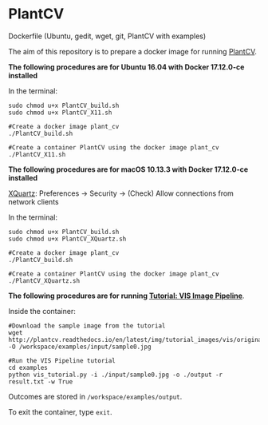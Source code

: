 # PlantCV
Dockerfile (Ubuntu, gedit, wget, git, PlantCV with examples)

The aim of this repository is to prepare a docker image for running [PlantCV](http://plantcv.readthedocs.io/en/latest/).

**The following procedures are for Ubuntu 16.04 with Docker 17.12.0-ce installed**

In the terminal:
```
sudo chmod u+x PlantCV_build.sh
sudo chmod u+x PlantCV_X11.sh 

#Create a docker image plant_cv
./PlantCV_build.sh 

#Create a container PlantCV using the docker image plant_cv
./PlantCV_X11.sh 
```
**The following procedures are for macOS 10.13.3 with Docker 17.12.0-ce installed**

[XQuartz](https://www.xquartz.org/): Preferences -> Security -> (Check) Allow connections from network clients

In the terminal:
```
sudo chmod u+x PlantCV_build.sh
sudo chmod u+x PlantCV_XQuartz.sh 

#Create a docker image plant_cv
./PlantCV_build.sh 

#Create a container PlantCV using the docker image plant_cv
./PlantCV_XQuartz.sh 
```
**The following procedures are for running [Tutorial: VIS Image Pipeline](http://plantcv.readthedocs.io/en/latest/vis_tutorial/)**. 

Inside the container: 
```
#Download the sample image from the tutorial
wget http://plantcv.readthedocs.io/en/latest/img/tutorial_images/vis/original_image.jpg -O /workspace/examples/input/sample0.jpg

#Run the VIS Pipeline tutorial
cd examples
python vis_tutorial.py -i ./input/sample0.jpg -o ./output -r result.txt -w True
```
Outcomes are stored in ```/workspace/examples/output```.

To exit the container, type ```exit```.
